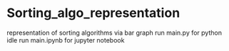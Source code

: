 # Sorting_algo_representation
representation of sorting algorithms via bar graph
run main.py for python idle
run main.ipynb for jupyter notebook
